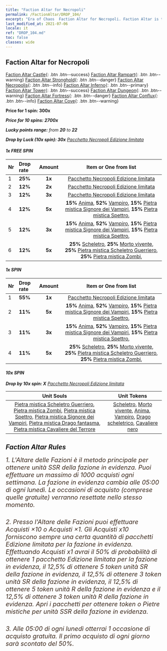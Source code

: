 ```yaml
---
title: "Faction Altar for Necropoli"
permalink: /FactionAltar/DROP_104/
excerpt: "Era of Chaos  Faction Altar for Necropoli. Faction Altar is the primary method for obtaining SSR units from the popular faction. Limited to 1,000 purchases each week. The popular faction changes at 05:00 every Monday. Purchase attempts and free purchase attempts will also reset then."
last_modified_at: 2021-07-06
locale: it
ref: "DROP_104.md"
toc: false
classes: wide
---
```


##  Faction Altar for **Necropoli**

  [Faction Altar Castle](/it/FactionAltar/DROP_101/){: .btn .btn--success} [Faction Altar Rampart](/it/FactionAltar/DROP_102/){: .btn .btn--warning} [Faction Altar Stronghold](/it/FactionAltar/DROP_103/){: .btn .btn--danger} [Faction Altar Necropolis](/it/FactionAltar/DROP_104/){: .btn .btn--info} [Faction Altar Inferno](/it/FactionAltar/DROP_105/){: .btn .btn--primary} [Faction Altar Tower](/it/FactionAltar/DROP_106/){: .btn .btn--success} [Faction Altar Dungeon](/it/FactionAltar/DROP_107/){: .btn .btn--warning} [Faction Altar Fortress](/it/FactionAltar/DROP_108/){: .btn .btn--danger} [Faction Altar Conflux](/it/FactionAltar/DROP_109/){: .btn .btn--info} [Faction Altar Cove](/it/FactionAltar/DROP_112/){: .btn .btn--warning} 

  **Price for 1 spin: 300x** <i class="fas fa-gem"/>

  **Price for 10 spins: 2700x** <i class="fas fa-gem"/>

  **Lucky points range:** from **20** to **22**

  **Drop by Luck (10x spin): 30x** [Pacchetto Necropoli Edizione limitata](/ItemsIT/con_2138/)

####  1x FREE SPIN 

  |    Nr    |  Drop rate  |  Amount   |   Item or One from list  |
  |:---------|:------------|:---------:|:------------------------:|
  | 1 | **25%** | **1x** | [Pacchetto Necropoli Edizione limitata](/ItemsIT/con_2138/) |
  | 2 | **12%** | **2x** | [Pacchetto Necropoli Edizione limitata](/ItemsIT/con_2138/) |
  | 3 | **12%** | **3x** | [Pacchetto Necropoli Edizione limitata](/ItemsIT/con_2138/) |
  | 4 | **12%** | **5x** |  **15%** [Anima](/ItemsIT/unt_210/),  **52%** [Vampiro](/ItemsIT/unt_211/),  **15%** [Pietra mistica Signore dei Vampiri](/ItemsIT/unt_300/),  **15%** [Pietra mistica Spettro](/ItemsIT/unt_299/),  |
  | 5 | **12%** | **3x** |  **15%** [Anima](/ItemsIT/unt_210/),  **52%** [Vampiro](/ItemsIT/unt_211/),  **15%** [Pietra mistica Signore dei Vampiri](/ItemsIT/unt_300/),  **15%** [Pietra mistica Spettro](/ItemsIT/unt_299/),  |
  | 6 | **12%** | **5x** |  **25%** [Scheletro](/ItemsIT/unt_208/),  **25%** [Morto vivente](/ItemsIT/unt_209/),  **25%** [Pietra mistica Scheletro Guerriero](/ItemsIT/unt_297/),  **25%** [Pietra mistica Zombi](/ItemsIT/unt_298/),  |


####  1x SPIN 

  |    Nr    |  Drop rate  |  Amount   |   Item or One from list  |
  |:---------|:------------|:---------:|:------------------------:|
  | 1 | **55%** | **1x** | [Pacchetto Necropoli Edizione limitata](/ItemsIT/con_2138/) |
  | 2 | **11%** | **5x** |  **15%** [Anima](/ItemsIT/unt_210/),  **52%** [Vampiro](/ItemsIT/unt_211/),  **15%** [Pietra mistica Signore dei Vampiri](/ItemsIT/unt_300/),  **15%** [Pietra mistica Spettro](/ItemsIT/unt_299/),  |
  | 3 | **11%** | **3x** |  **15%** [Anima](/ItemsIT/unt_210/),  **52%** [Vampiro](/ItemsIT/unt_211/),  **15%** [Pietra mistica Signore dei Vampiri](/ItemsIT/unt_300/),  **15%** [Pietra mistica Spettro](/ItemsIT/unt_299/),  |
  | 4 | **11%** | **5x** |  **25%** [Scheletro](/ItemsIT/unt_208/),  **25%** [Morto vivente](/ItemsIT/unt_209/),  **25%** [Pietra mistica Scheletro Guerriero](/ItemsIT/unt_297/),  **25%** [Pietra mistica Zombi](/ItemsIT/unt_298/),  |


####  10x SPIN 

  **Drop by 10x spin: X** [Pacchetto Necropoli Edizione limitata](/ItemsIT/con_2138/)

  |    Unit Souls    |  Unit Tokens  |
  |:----------------:|:-------------:|
  | [Pietra mistica Scheletro Guerriero](/ItemsIT/unt_297/), [Pietra mistica Zombi](/ItemsIT/unt_298/), [Pietra mistica Spettro](/ItemsIT/unt_299/), [Pietra mistica Signore dei Vampiri](/ItemsIT/unt_300/), [Pietra mistica Drago fantasma](/ItemsIT/unt_303/), [Pietra mistica Cavaliere del Terrore](/ItemsIT/unt_302/) | [Scheletro](/ItemsIT/unt_208/), [Morto vivente](/ItemsIT/unt_209/), [Anima](/ItemsIT/unt_210/), [Vampiro](/ItemsIT/unt_211/), [Drago scheletrico](/ItemsIT/unt_214/), [Cavaliere nero](/ItemsIT/unt_213/) |



## Faction Altar Rules

  <span style="color: #3c2a1e;font-size:20px">1. L'Altare delle Fazioni è il metodo principale per ottenere unità SSR della fazione in evidenza. Puoi effettuare un massimo di 1000 acquisti ogni settimana. La fazione in evidenza cambia alle 05:00 di ogni lunedì. Le occasioni di acquisto (comprese quelle gratuite) verranno resettate nello stesso momento.</span><br/>

<br/>  <span style="color: #3c2a1e;font-size:20px">2. Presso l'Altare delle Fazioni puoi effettuare Acquisti ×10 o Acquisti ×1. Gli Acquisti x10 forniscono sempre una certa quantità di pacchetti Edizione limitata per la fazione in evidenza. Effettuando Acquisti x1 avrai il 50% di probabilità di ottenere 1 pacchetto Edizione limitata per la fazione in evidenza, il 12,5% di ottenere 5 token unità SR della fazione in evidenza, il 12,5% di ottenere 3 token unità SR della fazione in evidenza, il 12,5% di ottenere 5 token unità R della fazione in evidenza e il 12,5% di ottenere 3 token unità R della fazione in evidenza. Apri i pacchetti per ottenere token o Pietre mistiche per unità SSR della fazione in evidenza.</span>

<br/>  <span style="color: #3c2a1e;font-size:20px">3. Alle 05:00 di ogni lunedì otterrai 1 occasione di acquisto gratuita. Il primo acquisto di ogni giorno sarà scontato del 50%.</span><br/>

<br/>